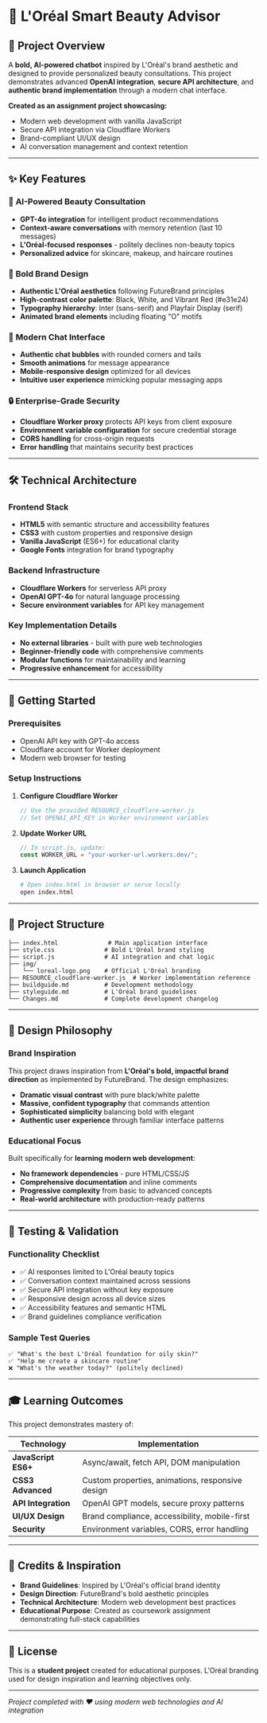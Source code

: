 # 💄 L'Oréal Smart Beauty Advisor

## 🎯 Project Overview

A **bold, AI-powered chatbot** inspired by L'Oréal's brand aesthetic and designed to provide personalized beauty consultations. This project demonstrates advanced **OpenAI integration**, **secure API architecture**, and **authentic brand implementation** through a modern chat interface.

**Created as an assignment project showcasing:**

- Modern web development with vanilla JavaScript
- Secure API integration via Cloudflare Workers
- Brand-compliant UI/UX design
- AI conversation management and context retention

---

## ✨ Key Features

### 🤖 **AI-Powered Beauty Consultation**

- **GPT-4o integration** for intelligent product recommendations
- **Context-aware conversations** with memory retention (last 10 messages)
- **L'Oréal-focused responses** - politely declines non-beauty topics
- **Personalized advice** for skincare, makeup, and haircare routines

### 🎨 **Bold Brand Design**

- **Authentic L'Oréal aesthetics** following FutureBrand principles
- **High-contrast color palette**: Black, White, and Vibrant Red (#e31e24)
- **Typography hierarchy**: Inter (sans-serif) and Playfair Display (serif)
- **Animated brand elements** including floating "O" motifs

### 💬 **Modern Chat Interface**

- **Authentic chat bubbles** with rounded corners and tails
- **Smooth animations** for message appearance
- **Mobile-responsive design** optimized for all devices
- **Intuitive user experience** mimicking popular messaging apps

### 🔒 **Enterprise-Grade Security**

- **Cloudflare Worker proxy** protects API keys from client exposure
- **Environment variable configuration** for secure credential storage
- **CORS handling** for cross-origin requests
- **Error handling** that maintains security best practices

---

## 🛠️ Technical Architecture

### **Frontend Stack**

- **HTML5** with semantic structure and accessibility features
- **CSS3** with custom properties and responsive design
- **Vanilla JavaScript** (ES6+) for educational clarity
- **Google Fonts** integration for brand typography

### **Backend Infrastructure**

- **Cloudflare Workers** for serverless API proxy
- **OpenAI GPT-4o** for natural language processing
- **Secure environment variables** for API key management

### **Key Implementation Details**

- **No external libraries** - built with pure web technologies
- **Beginner-friendly code** with comprehensive comments
- **Modular functions** for maintainability and learning
- **Progressive enhancement** for accessibility

---

## 🚀 Getting Started

### **Prerequisites**

- OpenAI API key with GPT-4o access
- Cloudflare account for Worker deployment
- Modern web browser for testing

### **Setup Instructions**

1. **Configure Cloudflare Worker**

   ```javascript
   // Use the provided RESOURCE_cloudflare-worker.js
   // Set OPENAI_API_KEY in Worker environment variables
   ```

2. **Update Worker URL**

   ```javascript
   // In script.js, update:
   const WORKER_URL = "your-worker-url.workers.dev/";
   ```

3. **Launch Application**
   ```bash
   # Open index.html in browser or serve locally
   open index.html
   ```

---

## 📁 Project Structure

```
├── index.html              # Main application interface
├── style.css              # Bold L'Oréal brand styling
├── script.js              # AI integration and chat logic
├── img/
│   └── loreal-logo.png    # Official L'Oréal branding
├── RESOURCE_cloudflare-worker.js  # Worker implementation reference
├── buildguide.md          # Development methodology
├── styleguide.md          # L'Oréal brand guidelines
└── Changes.md             # Complete development changelog
```

---

## 🎨 Design Philosophy

### **Brand Inspiration**

This project draws inspiration from **L'Oréal's bold, impactful brand direction** as implemented by FutureBrand. The design emphasizes:

- **Dramatic visual contrast** with pure black/white palette
- **Massive, confident typography** that commands attention
- **Sophisticated simplicity** balancing bold with elegant
- **Authentic user experience** through familiar interface patterns

### **Educational Focus**

Built specifically for **learning modern web development**:

- **No framework dependencies** - pure HTML/CSS/JS
- **Comprehensive documentation** and inline comments
- **Progressive complexity** from basic to advanced concepts
- **Real-world architecture** with production-ready patterns

---

## 🧪 Testing & Validation

### **Functionality Checklist**

- ✅ AI responses limited to L'Oréal beauty topics
- ✅ Conversation context maintained across sessions
- ✅ Secure API integration without key exposure
- ✅ Responsive design across all device sizes
- ✅ Accessibility features and semantic HTML
- ✅ Brand guidelines compliance verification

### **Sample Test Queries**

```
✅ "What's the best L'Oréal foundation for oily skin?"
✅ "Help me create a skincare routine"
❌ "What's the weather today?" (politely declined)
```

---

## 🎓 Learning Outcomes

This project demonstrates mastery of:

| Technology          | Implementation                                   |
| ------------------- | ------------------------------------------------ |
| **JavaScript ES6+** | Async/await, fetch API, DOM manipulation         |
| **CSS3 Advanced**   | Custom properties, animations, responsive design |
| **API Integration** | OpenAI GPT models, secure proxy patterns         |
| **UI/UX Design**    | Brand compliance, accessibility, mobile-first    |
| **Security**        | Environment variables, CORS, error handling      |

---

## 📝 Credits & Inspiration

- **Brand Guidelines**: Inspired by L'Oréal's official brand identity
- **Design Direction**: FutureBrand's bold aesthetic principles
- **Technical Architecture**: Modern web development best practices
- **Educational Purpose**: Created as coursework assignment demonstrating full-stack capabilities

---

## 📄 License

This is a **student project** created for educational purposes. L'Oréal branding used for design inspiration and learning objectives only.

---

*Project completed with ❤️ using modern web technologies and AI integration*
